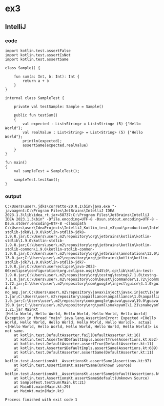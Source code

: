 # ex3
## IntelliJ
### code
    import kotlin.test.assertFalse
    import kotlin.test.assertIsNot
    import kotlin.test.assertSame
    
    class Sample() {
    
        fun sum(a: Int, b: Int): Int {
            return a + b
        }
    }
    
    internal class SampleTest {
    
        private val testSample: Sample = Sample()
    
        public fun testSum()
        {
            val expected : List<String> = List<String> (5) {"Hello World"};
            val realValue : List<String> = List<String> (5) {"Hello World"};
            println(expected);
            assertSame(expected,realValue)
        }
    }
    
    fun main()
    {
        val sampleTest = SampleTest();
    
        sampleTest.testSum();
    }
### output
    C:\Users\user\.jdks\corretto-20.0.1\bin\java.exe "-javaagent:C:\Program Files\JetBrains\IntelliJ IDEA 2023.1.3\lib\idea_rt.jar=58737:C:\Program Files\JetBrains\IntelliJ IDEA 2023.1.3\bin" -Dfile.encoding=UTF-8 -Dsun.stdout.encoding=UTF-8 -Dsun.stderr.encoding=UTF-8 -classpath C:\Users\user\IdeaProjects\IntelliJ_Kotlin_test_v3\out\production\IntelliJ_Kotlin_test_v3;C:\Users\user\.m2\repository\org\jetbrains\kotlin\kotlin-stdlib-jdk8\1.9.0\kotlin-stdlib-jdk8-1.9.0.jar;C:\Users\user\.m2\repository\org\jetbrains\kotlin\kotlin-stdlib\1.9.0\kotlin-stdlib-1.9.0.jar;C:\Users\user\.m2\repository\org\jetbrains\kotlin\kotlin-stdlib-common\1.9.0\kotlin-stdlib-common-1.9.0.jar;C:\Users\user\.m2\repository\org\jetbrains\annotations\13.0\annotations-13.0.jar;C:\Users\user\.m2\repository\org\jetbrains\kotlin\kotlin-stdlib-jdk7\1.9.0\kotlin-stdlib-jdk7-1.9.0.jar;C:\Users\user\eclipse\java-2023-06\eclipse\configuration\org.eclipse.osgi\545\0\.cp\lib\kotlin-test-1.9.0.jar;C:\Users\user\.m2\repository\org\testng\testng\7.1.0\testng-7.1.0.jar;C:\Users\user\.m2\repository\com\beust\jcommander\1.72\jcommander-1.72.jar;C:\Users\user\.m2\repository\com\google\inject\guice\4.1.0\guice-4.1.0-no_aop.jar;C:\Users\user\.m2\repository\javax\inject\javax.inject\1\javax.inject-1.jar;C:\Users\user\.m2\repository\aopalliance\aopalliance\1.0\aopalliance-1.0.jar;C:\Users\user\.m2\repository\com\google\guava\guava\19.0\guava-19.0.jar;C:\Users\user\.m2\repository\org\yaml\snakeyaml\1.21\snakeyaml-1.21.jar MainKt
    [Hello World, Hello World, Hello World, Hello World, Hello World]
    Exception in thread "main" java.lang.AssertionError: Expected <[Hello World, Hello World, Hello World, Hello World, Hello World]>, actual <[Hello World, Hello World, Hello World, Hello World, Hello World]> is not same.
    	at kotlin.test.DefaultAsserter.fail(DefaultAsserter.kt:16)
    	at kotlin.test.Asserter$DefaultImpls.assertTrue(Assertions.kt:652)
    	at kotlin.test.DefaultAsserter.assertTrue(DefaultAsserter.kt:11)
    	at kotlin.test.Asserter$DefaultImpls.assertSame(Assertions.kt:689)
    	at kotlin.test.DefaultAsserter.assertSame(DefaultAsserter.kt:11)
    	at kotlin.test.AssertionsKt__AssertionsKt.assertSame(Assertions.kt:97)
    	at kotlin.test.AssertionsKt.assertSame(Unknown Source)
    	at kotlin.test.AssertionsKt__AssertionsKt.assertSame$default(Assertions.kt:96)
    	at kotlin.test.AssertionsKt.assertSame$default(Unknown Source)
    	at SampleTest.testSum(Main.kt:21)
    	at MainKt.main(Main.kt:29)
    	at MainKt.main(Main.kt)
    
    Process finished with exit code 1
